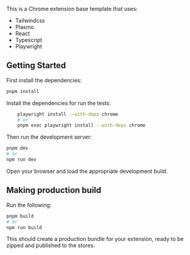 This is a Chrome extension base template that uses:

- Tailwindcss
- Plasmo
- React
- Typescript
- Playwright

## Getting Started

First install the dependencies:

```bash
pnpm install
```

Install the dependencies for run the tests:

```bash
    playwright install --with-deps chrome
    # or 
    pnpm exec playwright install --with-deps chrome
```


Then run the development server:

```bash
pnpm dev
# or
npm run dev
```

Open your browser and load the appropriate development build.


## Making production build

Run the following:

```bash
pnpm build
# or
npm run build
```

This should create a production bundle for your extension, ready to be zipped and published to the stores.
